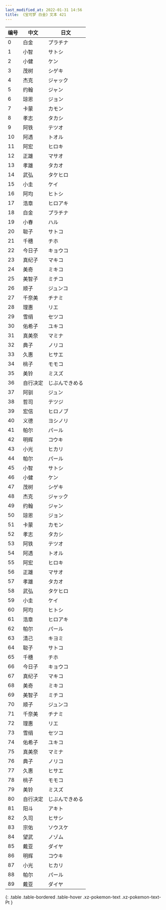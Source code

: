 ```yaml
---
last_modified_at: 2022-01-31 14:56
title: 《宝可梦 白金》文本 421
---
```

| 编号 | 中文 | 日文 |
| ---- | ---- | ---- |
| 0 | 白金 | プラチナ |
| 1 | 小智 | サトシ |
| 2 | 小健 | ケン |
| 3 | 茂树 | シゲキ |
| 4 | 杰克 | ジャック |
| 5 | 约翰 | ジャン |
| 6 | 琼恩 | ジョン |
| 7 | 卡蒙 | カモン |
| 8 | 孝志 | タカシ |
| 9 | 阿铁 | テツオ |
| 10 | 阿透 | トオル |
| 11 | 阿宏 | ヒロキ |
| 12 | 正雄 | マサオ |
| 13 | 孝雄 | タカオ |
| 14 | 武弘 | タケヒロ |
| 15 | 小圭 | ケイ |
| 16 | 阿均 | ヒトシ |
| 17 | 浩章 | ヒロアキ |
| 18 | 白金 | プラチナ |
| 19 | 小春 | ハル |
| 20 | 聪子 | サトコ |
| 21 | 千穗 | チホ |
| 22 | 今日子 | キョウコ |
| 23 | 真纪子 | マキコ |
| 24 | 美奇 | ミキコ |
| 25 | 美智子 | ミチコ |
| 26 | 顺子 | ジュンコ |
| 27 | 千奈美 | チナミ |
| 28 | 理惠 | リエ |
| 29 | 雪绢 | セツコ |
| 30 | 佑希子 | ユキコ |
| 31 | 真美奈 | マミナ |
| 32 | 典子 | ノリコ |
| 33 | 久惠 | ヒサエ |
| 34 | 桃子 | モモコ |
| 35 | 美铃 | ミスズ |
| 36 | 自行决定 | じぶんできめる |
| 37 | 阿驯 | ジュン |
| 38 | 哲司 | テツジ |
| 39 | 宏信 | ヒロノブ |
| 40 | 义德 | ヨシノリ |
| 41 | 帕尔 | パール |
| 42 | 明辉 | コウキ |
| 43 | 小光 | ヒカリ |
| 44 | 帕尔 | パール |
| 45 | 小智 | サトシ |
| 46 | 小健 | ケン |
| 47 | 茂树 | シゲキ |
| 48 | 杰克 | ジャック |
| 49 | 约翰 | ジャン |
| 50 | 琼恩 | ジョン |
| 51 | 卡蒙 | カモン |
| 52 | 孝志 | タカシ |
| 53 | 阿铁 | テツオ |
| 54 | 阿透 | トオル |
| 55 | 阿宏 | ヒロキ |
| 56 | 正雄 | マサオ |
| 57 | 孝雄 | タカオ |
| 58 | 武弘 | タケヒロ |
| 59 | 小圭 | ケイ |
| 60 | 阿均 | ヒトシ |
| 61 | 浩章 | ヒロアキ |
| 62 | 帕尔 | パール |
| 63 | 清己 | キヨミ |
| 64 | 聪子 | サトコ |
| 65 | 千穗 | チホ |
| 66 | 今日子 | キョウコ |
| 67 | 真纪子 | マキコ |
| 68 | 美奇 | ミキコ |
| 69 | 美智子 | ミチコ |
| 70 | 顺子 | ジュンコ |
| 71 | 千奈美 | チナミ |
| 72 | 理惠 | リエ |
| 73 | 雪绢 | セツコ |
| 74 | 佑希子 | ユキコ |
| 75 | 真美奈 | マミナ |
| 76 | 典子 | ノリコ |
| 77 | 久惠 | ヒサエ |
| 78 | 桃子 | モモコ |
| 79 | 美铃 | ミスズ |
| 80 | 自行决定 | じぶんできめる |
| 81 | 阳斗 | アキト |
| 82 | 久司 | ヒサシ |
| 83 | 宗佑 | ソウスケ |
| 84 | 望武 | ノゾム |
| 85 | 戴亚 | ダイヤ |
| 86 | 明辉 | コウキ |
| 87 | 小光 | ヒカリ |
| 88 | 帕尔 | パール |
| 89 | 戴亚 | ダイヤ |
{: .table .table-bordered .table-hover .xz-pokemon-text .xz-pokemon-text-Pt }